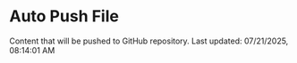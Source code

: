 # Auto Push File

Content that will be pushed to GitHub repository.
Last updated: 07/21/2025, 08:14:01 AM